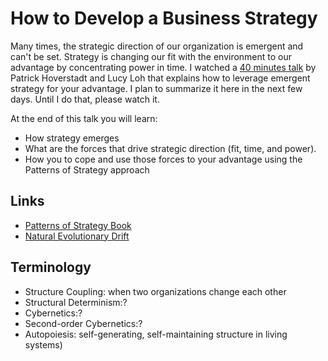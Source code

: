 # How to Develop a Business Strategy

Many times, the strategic direction of our organization is emergent and can't be set. Strategy is changing our fit with the environment to our advantage by concentrating power in time.  I watched a [40 minutes talk](https://stream.syscoi.com/2019/07/17/patterns-of-strategy-hoverstadt-and-loh/) by Patrick Hoverstadt and Lucy Loh that explains how to leverage emergent strategy for your advantage. I plan to summarize it here in the next few days. Until I do that, please watch it.

At the end of this talk you will learn:
* How strategy emerges
* What are the forces that drive strategic direction (fit, time, and power).
* How you to cope and use those forces to your advantage using the Patterns of Strategy approach

## Links
* [Patterns of Strategy Book](https://www.amazon.co.uk/Patterns-Strategy-Patrick-Hoverstadt/dp/1138242675)
* [Natural Evolutionary Drift](https://www.youtube.com/watch?v=xp_bG3AjRZw)

## Terminology
* Structure Coupling: when two organizations change each other
* Structural Determinism:?
* Cybernetics:?
* Second-order Cybernetics:?
* Autopoiesis: self-generating, self-maintaining structure in living systems)


